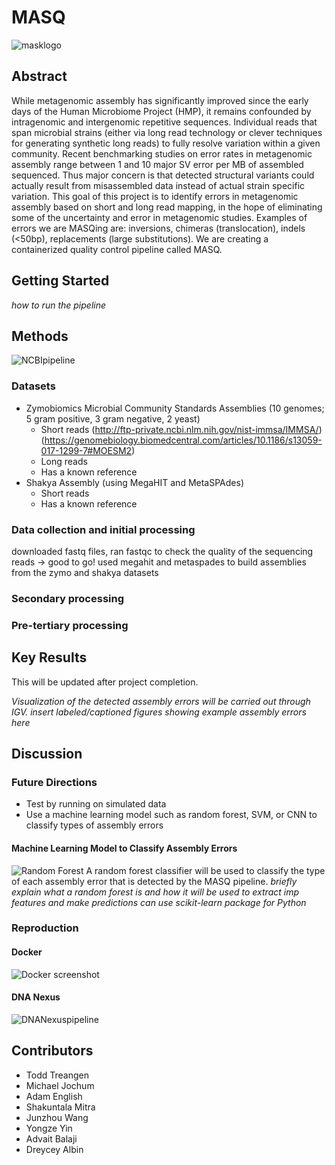 # MASQ
![masklogo](https://github.com/NCBI-Codeathons/Meta_QC/blob/master/figures/mask_logo.jpg)

## Abstract
While metagenomic assembly has significantly improved since the early days of the Human Microbiome Project (HMP), it remains confounded by intragenomic and intergenomic repetitive sequences. Individual reads that span microbial strains (either via long read technology or clever techniques for generating synthetic long reads) to fully resolve variation within a given community. Recent benchmarking studies on error rates in metagenomic assembly range between 1 and 10 major SV error per MB of assembled sequenced. Thus major concern is that detected structural variants could actually result from misassembled data instead of actual strain specific variation. This goal of this project is to identify errors in metagenomic assembly based on short and long read mapping, in the hope of eliminating some of the uncertainty and error in metagenomic studies. Examples of errors we are MASQing are: inversions, chimeras (translocation), indels (<50bp), replacements (large substitutions). We are creating a containerized quality control pipeline called MASQ.

## Getting Started
*how to run the pipeline*

## Methods
![NCBIpipeline](https://github.com/NCBI-Codeathons/Meta_QC/blob/master/figures/NCBI_pipe.png)

### Datasets
+ Zymobiomics Microbial Community Standards Assemblies (10 genomes; 5 gram positive, 3 gram negative, 2 yeast)
  + Short reads 
  (http://ftp-private.ncbi.nlm.nih.gov/nist-immsa/IMMSA/)
  (https://genomebiology.biomedcentral.com/articles/10.1186/s13059-017-1299-7#MOESM2)
  + Long reads 
  + Has a known reference
+ Shakya Assembly (using MegaHIT and MetaSPAdes)
  + Short reads
  + Has a known reference

### Data collection and initial processing
downloaded fastq files, ran fastqc to check the quality of the sequencing reads -> good to go!
used megahit and metaspades to build assemblies from the zymo and shakya datasets

### Secondary processing

### Pre-tertiary processing

## Key Results
This will be updated after project completion.

*Visualization of the detected assembly errors will be carried out through IGV.*
*insert labeled/captioned figures showing example assembly errors here*

## Discussion 
### Future Directions
+ Test by running on simulated data
+ Use a machine learning model such as random forest, SVM, or CNN to classify types of assembly errors
#### Machine Learning Model to Classify Assembly Errors
![Random Forest](https://github.com/NCBI-Codeathons/Meta_QC/blob/master/figures/NCBI_hackathon.jpg)
A random forest classifier will be used to classify the type of each assembly error that is detected by the MASQ pipeline. 
*briefly explain what a random forest is and how it will be used to extract imp features and make predictions*
*can use scikit-learn package for Python*


### Reproduction
#### Docker
![Docker screenshot](https://github.com/NCBI-Codeathons/Meta_QC/blob/master/figures/docker_ncbi.png)

#### DNA Nexus
![DNANexuspipeline](https://github.com/NCBI-Codeathons/Meta_QC/blob/master/figures/image.png)

## Contributors
+ Todd Treangen 
+ Michael Jochum
+ Adam English
+ Shakuntala Mitra
+ Junzhou Wang
+ Yongze Yin
+ Advait Balaji
+ Dreycey Albin
